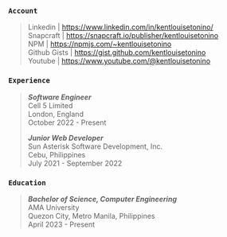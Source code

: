### `Account`
> Linkedin | https://www.linkedin.com/in/kentlouisetonino/ <br />
> Snapcraft | https://snapcraft.io/publisher/kentlouisetonino <br />
> NPM | https://npmjs.com/~kentlouisetonino <br />
> Github Gists | https://gist.github.com/kentlouisetonino <br />
> Youtube | https://www.youtube.com/@kentlouisetonino

### `Experience`
> _**Software Engineer**_ <br />
> Cell 5 Limited <br />
> London, England <br />
> October 2022 - Present
> 
> _**Junior Web Developer**_ <br />
> Sun Asterisk Software Development, Inc. <br />
> Cebu, Philippines <br />
> July 2021 - September 2022

### `Education`
> _**Bachelor of Science, Computer Engineering**_ <br />
> AMA University <br />
> Quezon City, Metro Manila, Philippines <br />
> April 2023 - Present
